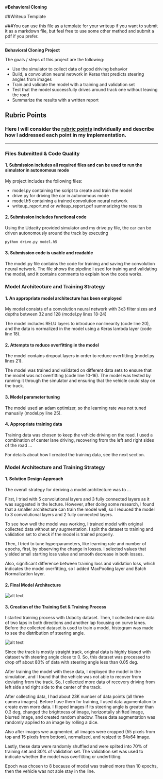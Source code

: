 #**Behavioral Cloning** 

##Writeup Template

###You can use this file as a template for your writeup if you want to submit it as a markdown file, but feel free to use some other method and submit a pdf if you prefer.

---

**Behavioral Cloning Project**

The goals / steps of this project are the following:
* Use the simulator to collect data of good driving behavior
* Build, a convolution neural network in Keras that predicts steering angles from images
* Train and validate the model with a training and validation set
* Test that the model successfully drives around track one without leaving the road
* Summarize the results with a written report


[//]: # (Image References)

[image1]: ./examples/placeholder.png "Model Visualization"
[image2]: ./examples/placeholder.png "Grayscaling"
[image3]: ./examples/placeholder_small.png "Recovery Image"
[image4]: ./examples/placeholder_small.png "Recovery Image"
[image5]: ./examples/placeholder_small.png "Recovery Image"
[image6]: ./examples/placeholder_small.png "Normal Image"
[image7]: ./examples/placeholder_small.png "Flipped Image"

## Rubric Points
### Here I will consider the [rubric points](https://review.udacity.com/#!/rubrics/432/view) individually and describe how I addressed each point in my implementation.  

---
### Files Submitted & Code Quality

#### 1. Submission includes all required files and can be used to run the simulator in autonomous mode

My project includes the following files:
* model.py containing the script to create and train the model
* drive.py for driving the car in autonomous mode
* model.h5 containing a trained convolution neural network 
* writeup_report.md or writeup_report.pdf summarizing the results

#### 2. Submission includes functional code
Using the Udacity provided simulator and my drive.py file, the car can be driven autonomously around the track by executing 
```sh
python drive.py model.h5
```

#### 3. Submission code is usable and readable

The model.py file contains the code for training and saving the convolution neural network. The file shows the pipeline I used for training and validating the model, and it contains comments to explain how the code works.

### Model Architecture and Training Strategy

#### 1. An appropriate model architecture has been employed

My model consists of a convolution neural network with 3x3 filter sizes and depths between 32 and 128 (model.py lines 18-24) 

The model includes RELU layers to introduce nonlinearity (code line 20), and the data is normalized in the model using a Keras lambda layer (code line 18). 

#### 2. Attempts to reduce overfitting in the model

The model contains dropout layers in order to reduce overfitting (model.py lines 21). 

The model was trained and validated on different data sets to ensure that the model was not overfitting (code line 10-16). The model was tested by running it through the simulator and ensuring that the vehicle could stay on the track.

#### 3. Model parameter tuning

The model used an adam optimizer, so the learning rate was not tuned manually (model.py line 25).

#### 4. Appropriate training data

Training data was chosen to keep the vehicle driving on the road. I used a combination of center lane driving, recovering from the left and right sides of the road ... 

For details about how I created the training data, see the next section. 

### Model Architecture and Training Strategy

#### 1. Solution Design Approach

The overall strategy for deriving a model architecture was to ...

First, I tried with 5 convolutional layers and 3 fully connected layers as it was suggested in the lecture. However, after doing some research, I found that a smaller architecture can train the model well, so I reduced the model to 3 convolutional layers and 2 fully connected layers.

To see how well the model was working, I trained model with original collected data without any augmentation. I split the dataset to training and validation set to check if the model is trained properly.

Then, I tried to tune hyperparameters, like learning rate and number of epochs, first, by observing the change in losses. I selected values that yielded small starting loss value and smooth decrease in both losses.

Also, significant difference between training loss and validation loss, which indicates the model overfitting, so I added MaxPooling layer and Batch Normalization layer. 

#### 2. Final Model Architecture



![alt text][image1]

#### 3. Creation of the Training Set & Training Process

I started training process with Udacity dataset. Then, I collected more data of two laps in both directions and another lap focusing on curve lanes. Before the collected dataset is used to train a model, histogram was made to see the distribution of steering angle.

![alt text][image2]

Since the track is mostly straight track, original data is highly biased with dataset with steering angle close to 0. So, this dataset was processed to drop off about 80% of data with steering angle less than 0.05 deg.

After training the model with these data, I deployed the model in the simulation, and I found that the vehicle was not able to recover from deviating from the track. So, I collected more data of recovery driving from left side and right side to the center of the track.

After collecting data, I had about 23K number of data points (all three camera images). Before I use them for training, I used data agumentation to create even more data. I flipped images if its steering angle is greater than 0.3 deg, changed the brightness of image, horizontally shifted image, blurred image, and created random shadow. These data augmentation was randomly applied to an image by rolling a dice.

Also after images wre augmented, all images were cropped (55 pixels from top and 15 pixels from bottom), normalized, and resized to 64x64 image.

Lastly, these data were randomly shuffled and were splited into 70% of training set and 30% of validation set. The validation set was used to indicate whether the model was overfitting or underfitting.

Epoch was chosen to 8 because of model was trained more than 10 epochs, then the vehicle was not able stay in the line.
